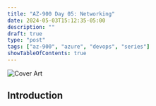 ```yaml
---
title: "AZ-900 Day 05: Networking"
date: 2024-05-03T15:12:35-05:00
description: ""
draft: true
type: "post"
tags: ["az-900", "azure", "devops", "series"]
showTableOfContents: true
---
```


![Cover Art](/images/posts/series/az-900/day-05/cover.png)

## Introduction
